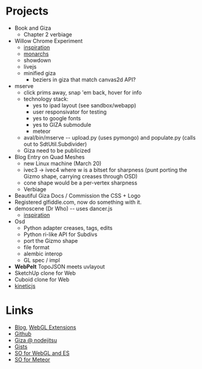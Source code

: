 
# Projects

- Book and Giza
  - Chapter 2 verbiage
- Willow Chrome Experiment
  - [inspiration](http://tomtheisen.com/spread/)
  - [monarchs](http://www.doctorzebra.com/prez/a_monarc2.htm)
  - showdown
  - livejs
  - minified giza
    - beziers in giza that match canvas2d API?
- mserve
  - click prims away, snap 'em back, hover for info
  - technology stack:
     - yes to ipad layout  (see sandbox/webapp)
     - user responsivator for testing
     - yes to google fonts
     - yes to GIZA submodule
     - meteor
  - aval/bin/mserve -- upload.py (uses pymongo) and populate.py (calls out to SdtUtil.Subdivider)
  - Giza need to be publicized
- Blog Entry on Quad Meshes
  - new Linux machine (March 20)
  - ivec3 -> ivec4 where w is a bitset for sharpness (punt porting the Gizmo shape, carrying creases through OSD)
  - cone shape would be a per-vertex sharpness
  - Verbiage
- Beautiful Giza Docs / Commission the CSS + Logo
- Registered glfiddle.com, now do something with it.
- demoscene (Dr Who) -- uses dancer.js
  - [inspiration](http://www.mrhobo.nl/hobovis/hobovis3.html)
- Osd
  - Python adapter creases, tags, edits
  - Python ri-like API for Subdivs
  - port the Gizmo shape
  - file format
  - alembic interop
  - GL spec / impl
- **WebPelt** TopoJSON meets uvlayout
- SketchUp clone for Web
- Cuboid clone for Web
- [kineticjs](http://www.html5canvastutorials.com/kineticjs/html5-canvas-events-tutorials-introduction-with-kineticjs/)

# Links

- [Blog](http://github.prideout.net/), [WebGL Extensions](http://prideout.net/recipes/ExtensionViewer.html)
- [Github](https://github.com/prideout?tab=repositories)
- [Giza @ nodejitsu](http://giza.nodejitsu.com/)
- [Gists](https://gist.github.com/prideout)
- [SO for WebGL and ES](http://stackoverflow.com/questions/tagged/webgl%20or%20opengl-es)
- [SO for Meteor](http://stackoverflow.com/questions/tagged/meteor)
